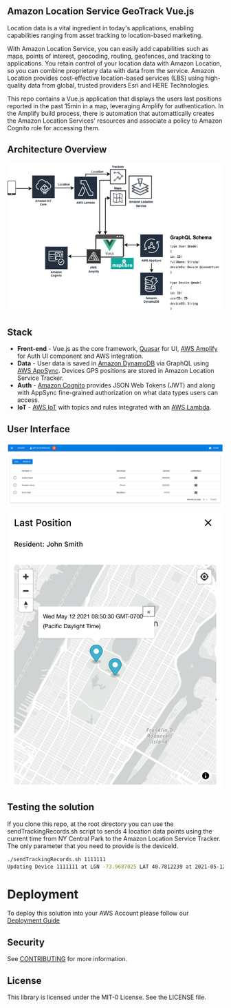 ## Amazon Location Service GeoTrack Vue.js

Location data is a vital ingredient in today's applications, enabling capabilities ranging from asset tracking to location-based marketing. 

With Amazon Location Service, you can easily add capabilities such as maps, points of interest, geocoding, routing, geofences, and tracking to applications. You retain control of your location data with Amazon Location, so you can combine proprietary data with data from the service. Amazon Location provides cost-effective location-based services (LBS) using high-quality data from global, trusted providers Esri and HERE Technologies.

This repo contains a Vue.js application that displays the users last positions reported in the past 15min in a map, leveraging Amplify for authentication. In the Amplify build process, there is automation that automattically creates the Amazon Location Services' resources and associate a policy to Amazon Cognito role for accessing them. 

## Architecture Overview

<img src="./images/architecture.png"  width="800"/>

## Stack

* **Front-end** - Vue.js as the core framework, [Quasar](https://quasar.dev/) for UI, [AWS Amplify](https://aws.amazon.com/amplify/) for Auth UI component and AWS integration. 
* **Data** - User data is saved in [Amazon DynamoDB](https://aws.amazon.com/dynamodb/) via GraphQL using [AWS AppSync](https://aws.amazon.com/appsync/). Devices GPS positions are stored in Amazon Location Service Tracker. 
* **Auth** - [Amazon Cognito](https://aws.amazon.com/cognito/) provides JSON Web Tokens (JWT) and along with AppSync fine-grained authorization on what data types users can access.
* **IoT** - [AWS IoT](https://aws.amazon.com/iot/) with topics and rules integrated with an [AWS Lambda](https://aws.amazon.com/lambda/). 


## User Interface

<img src="./images/home.png"  width="800"/>

<img src="./images/map.png"  width="500"/>

## Testing the solution

If you clone this repo, at the root directory you can use the sendTrackingRecords.sh script to sends 4 location data points using the current time from NY Central Park to the Amazon Location Service Tracker. The only parameter that you need to provide is the deviceId.

```bash
./sendTrackingRecords.sh 1111111
Updating Device 1111111 at LGN -73.9687025 LAT 40.7812239 at 2021-05-12T16:30:04Z
```

# Deployment
To deploy this solution into your AWS Account please follow our [Deployment Guide](./docs/deployment_guide.md)

## Security

See [CONTRIBUTING](CONTRIBUTING.md#security-issue-notifications) for more information.

## License

This library is licensed under the MIT-0 License. See the LICENSE file.

